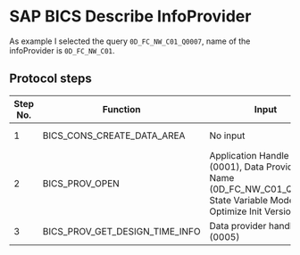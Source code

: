 # SAP BICS Describe InfoProvider

As example I selected the query `0D_FC_NW_C01_Q0007`, name of the infoProvider is `0D_FC_NW_C01`.

## Protocol steps

| Step No. | Function | Input | Output |
|---------|----------|-------|--------|
|    1    | BICS_CONS_CREATE_DATA_AREA | No input | E_APPLICATION_HANDLE (e.g 0001) |
|    2    | BICS_PROV_OPEN | Application Handle (0001), Data Provider Name (0D_FC_NW_C01_Q0007), State Variable Mode (U), Optimize Init Version(5) | Data provider handle (e.g 0005), conatiner handle (4) |
|    3    | BICS_PROV_GET_DESIGN_TIME_INFO | Data provider handle (0005) | Huge export of E_SX_META_DATA,  |


